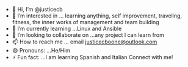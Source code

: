 - 👋 Hi, I’m @justicecb
- 👀 I’m interested in ... learning anything, self improvement, traveling, fitness, the inner works of management and team building
- 🌱 I’m currently learning ...Linux and Ansible
- 💞️ I’m looking to collaborate on ...any project I can learn from
- 📫 How to reach me ... email justicecboone@outlook.com
- 😄 Pronouns: ...He/Him
- ⚡ Fun fact: ...I am learning Spanish and Italian 
Connect with me! 
<!---
justicecb/justicecb is a ✨ special ✨ repository because its `README.md` (this file) appears on your GitHub profile.
You can click the Preview link to take a look at your changes.
--->

